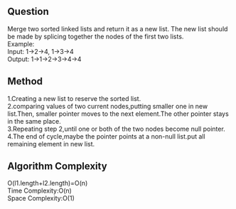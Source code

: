 <h2>Question</h2>
Merge two sorted linked lists and return it as a new list. The new list should be made by splicing together the nodes of the first two 
lists.<br>
Example:<br>
Input: 1->2->4, 1->3->4<br>
Output: 1->1->2->3->4->4<br>
<h2>Method</h2>
1.Creating a new list to reserve the sorted list.<br>
2.comparing values of two current nodes,putting smaller one in new list.Then, smaller pointer moves to the next element.The other pointer 
stays in the same place.<br>
3.Repeating step 2,until one or both of the two nodes become null pointer.<br>
4.The end of cycle,maybe the pointer points at a non-null list.put all remaining element in new list.
<h2>Algorithm Complexity</h2>
O(l1.length+l2.length)=O(n)<br>
Time Complexity:O(n)<br>
Space Complexity:O(1)
